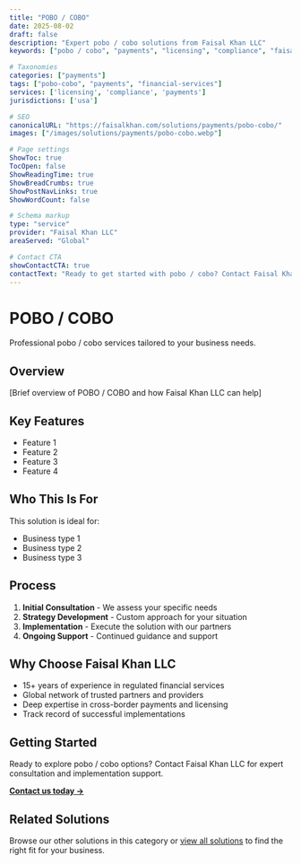 ```yaml
---
title: "POBO / COBO"
date: 2025-08-02
draft: false
description: "Expert pobo / cobo solutions from Faisal Khan LLC"
keywords: ["pobo / cobo", "payments", "licensing", "compliance", "faisal khan"]

# Taxonomies
categories: ["payments"]
tags: ["pobo-cobo", "payments", "financial-services"]
services: ['licensing', 'compliance', 'payments']
jurisdictions: ['usa']

# SEO
canonicalURL: "https://faisalkhan.com/solutions/payments/pobo-cobo/"
images: ["/images/solutions/payments/pobo-cobo.webp"]

# Page settings
ShowToc: true
TocOpen: false
ShowReadingTime: true
ShowBreadCrumbs: true
ShowPostNavLinks: true
ShowWordCount: false

# Schema markup
type: "service"
provider: "Faisal Khan LLC"
areaServed: "Global"

# Contact CTA
showContactCTA: true
contactText: "Ready to get started with pobo / cobo? Contact Faisal Khan LLC for expert consultation."
---
```

# POBO / COBO

Professional pobo / cobo services tailored to your business needs.

## Overview

[Brief overview of POBO / COBO and how Faisal Khan LLC can help]

## Key Features

- Feature 1
- Feature 2  
- Feature 3
- Feature 4

## Who This Is For

This solution is ideal for:

- Business type 1
- Business type 2
- Business type 3

## Process

1. **Initial Consultation** - We assess your specific needs
2. **Strategy Development** - Custom approach for your situation  
3. **Implementation** - Execute the solution with our partners
4. **Ongoing Support** - Continued guidance and support

## Why Choose Faisal Khan LLC

- 15+ years of experience in regulated financial services
- Global network of trusted partners and providers
- Deep expertise in cross-border payments and licensing
- Track record of successful implementations

## Getting Started

Ready to explore pobo / cobo options? Contact Faisal Khan LLC for expert consultation and implementation support.

**[Contact us today →](mailto:contact@faisalkhan.com)**

## Related Solutions

Browse our other solutions in this category or [view all solutions](/solutions/) to find the right fit for your business.

